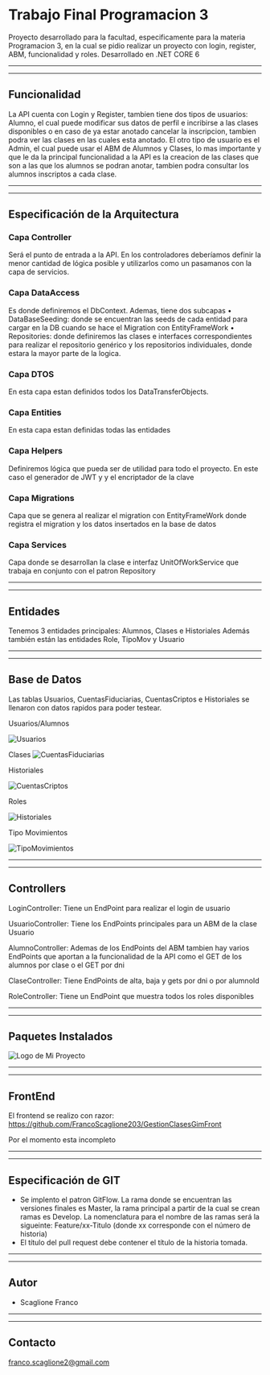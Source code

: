 # Trabajo Final Programacion 3
Proyecto desarrollado para la facultad, especificamente para la materia Programacion 3, en la cual se pidio realizar un proyecto con login, register, ABM, funcionalidad y roles. Desarrollado en .NET CORE 6

---
---
## **Funcionalidad**
La API cuenta con Login y Register, tambien tiene dos tipos de usuarios: Alumno, el cual puede modificar sus datos de perfil e incribirse a las clases disponibles o en caso de ya estar anotado cancelar la inscripcion, tambien podra ver las clases en las cuales esta anotado. El otro tipo de usuario es el Admin, el cual puede usar el ABM de Alumnos y Clases, lo mas importante y que le da la principal funcionalidad a la API es la creacion de las clases que son a las que los alumnos se podran anotar, tambien podra consultar los alumnos inscriptos a cada clase.

---
---
## **Especificación de la Arquitectura**
### **Capa Controller**
Será el punto de entrada a la API. En los controladores deberíamos definir la menor cantidad de lógica posible y utilizarlos como un pasamanos con la capa de servicios.
​
### **Capa DataAccess**
Es donde definiremos el DbContext. Ademas, tiene dos subcapas
•	DataBaseSeeding: donde se encuentran las seeds de cada entidad para cargar en la DB cuando se hace el Migration con EntityFrameWork
•	Repositories: donde definiremos las clases e interfaces correspondientes para realizar el repositorio genérico y los repositorios individuales, donde estara la mayor parte de la logica.

### **Capa DTOS**
En esta capa estan definidos todos los DataTransferObjects.

### **Capa Entities**
En esta capa estan definidas todas las entidades 
​
### **Capa Helpers**
Definiremos lógica que pueda ser de utilidad para todo el proyecto. En este caso el generador de JWT y y el encriptador de la clave

### **Capa Migrations**
Capa que se genera al realizar el migration con EntityFrameWork donde registra el migration y los datos insertados en la base de datos

### **Capa Services**
Capa donde se desarrollan la clase e interfaz UnitOfWorkService que trabaja en conjunto con el patron Repository

---
---
## **Entidades**
Tenemos 3 entidades principales: Alumnos, Clases e Historiales
Además también están las entidades Role, TipoMov y Usuario

---
---

## **Base de Datos**
Las tablas Usuarios, CuentasFiduciarias, CuentasCriptos e Historiales se llenaron con datos rapidos para poder testear.

Usuarios/Alumnos

![Usuarios](https://i.imgur.com/t5MguuL.png)

Clases
![CuentasFiduciarias](https://i.imgur.com/KaZrZmp.png)

Historiales

![CuentasCriptos](https://i.imgur.com/OoR9VXs.png)

Roles

![Historiales](https://i.imgur.com/AlRlGop.png)

Tipo Movimientos

![TipoMovimientos](https://i.imgur.com/PQXux2l.png)


---
---
## **Controllers**

LoginController: Tiene un EndPoint para realizar el login de usuario

UsuarioController: Tiene los EndPoints principales para un ABM de la clase Usuario

AlumnoController: Ademas de los EndPoints del ABM tambien hay varios EndPoints que aportan a la funcionalidad de la API como el GET de los alumnos por clase o el GET por dni

ClaseController: Tiene EndPoints de alta, baja y gets por dni o por alumnoId

RoleController: Tiene un EndPoint que muestra todos los roles disponibles

---
---

## **Paquetes Instalados**
![Logo de Mi Proyecto](https://i.imgur.com/7uNYWpK.png)

---
---


## **FrontEnd**
El frontend se realizo con razor: https://github.com/FrancoScaglione203/GestionClasesGimFront

Por el momento esta incompleto

---
---


## **Especificación de GIT**​
* Se implento el patron GitFlow. La rama donde se encuentran las versiones finales es Master, la rama principal a partir de la cual se crean ramas es Develop. La nomenclatura para el nombre de las ramas será la sigueinte: Feature/xx-Titulo (donde xx corresponde con el número de historia)
* El título del pull request debe contener el título de la historia tomada.
---
---
## **Autor**​
* Scaglione Franco
---
---
## **Contacto**
franco.scaglione2@gmail.com
